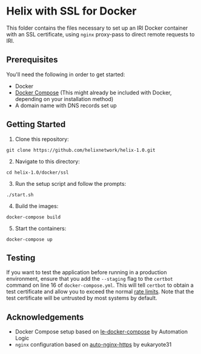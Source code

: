 # Helix with SSL for Docker

This folder contains the files necessary to set up an IRI Docker container with an SSL certificate, using `nginx` proxy-pass to direct remote requests to IRI.

## Prerequisites
You'll need the following in order to get started:
- Docker
- [Docker Compose](https://docs.docker.com/compose/install/) (This might already be included with Docker, depending on your installation method)
- A domain name with DNS records set up

## Getting Started
1. Clone this repository:
```
git clone https://github.com/helixnetwork/helix-1.0.git
```

2. Navigate to this directory:
```
cd helix-1.0/docker/ssl
```

3. Run the setup script and follow the prompts:
```
./start.sh
```

4. Build the images:
```
docker-compose build
```

5. Start the containers:
```
docker-compose up
```

## Testing
If you want to test the application before running in a production environment, ensure that you add the `--staging` flag to the `certbot` command on line 16 of `docker-compose.yml`. This will tell `certbot` to obtain a test certificate and allow you to exceed the normal [rate limits](https://letsencrypt.org/docs/rate-limits/). Note that the test certificate will be untrusted by most systems by default.

## Acknowledgements
- Docker Compose setup based on [le-docker-compose](https://bitbucket.org/automationlogic/le-docker-compose/overview) by Automation Logic
- `nginx` configuration based on [auto-nginx-https](https://github.com/eukaryote31/auto-nginx-https) by eukaryote31